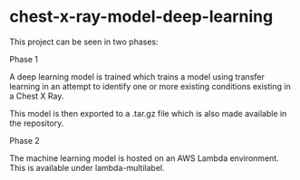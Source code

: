 # chest-x-ray-model-deep-learning

This project can be seen in two phases:

Phase 1

A deep learning model is trained which trains a model using transfer learning in an attempt to identify one or more existing conditions existing in a Chest X Ray.

This model is then exported to a .tar.gz file which is also made available in the repository.


Phase 2

The machine learning model is hosted on an AWS Lambda environment. This is available under lambda-multilabel.
